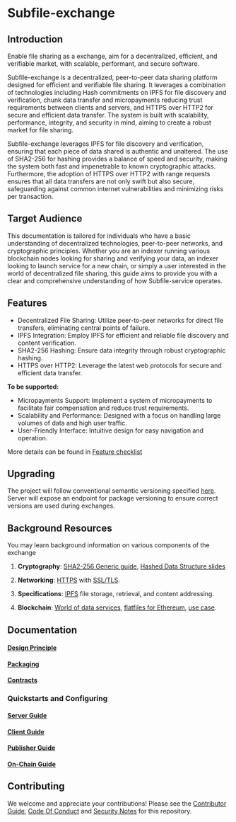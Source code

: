 # Subfile-exchange

## Introduction 
Enable file sharing as a exchange, aim for a decentralized, efficient, and verifiable market, with scalable, performant, and secure software.

Subfile-exchange is a decentralized, peer-to-peer data sharing platform designed for efficient and verifiable file sharing. It leverages a combination of technologies including Hash commitments on IPFS for file discovery and verification, chunk data transfer and micropayments reducing trust requirements between clients and servers, and HTTPS over HTTP2 for secure and efficient data transfer. The system is built with scalability, performance, integrity, and security in mind, aiming to create a robust market for file sharing.


Subfile-exchange leverages IPFS for file discovery and verification, ensuring that each piece of data shared is authentic and unaltered. The use of SHA2-256 for hashing provides a balance of speed and security, making the system both fast and impenetrable to known cryptographic attacks. Furthermore, the adoption of HTTPS over HTTP2 with range requests ensures that all data transfers are not only swift but also secure, safeguarding against common internet vulnerabilities and minimizing risks per transaction.


## Target Audience

This documentation is tailored for individuals who have a basic understanding of decentralized technologies, peer-to-peer networks, and cryptographic principles. Whether you are an indexer running various blockchain nodes looking for sharing and verifying your data, an indexer looking to launch service for a new chain, or simply a user interested in the world of decentralized file sharing, this guide aims to provide you with a clear and comprehensive understanding of how Subfile-service operates.

## Features

- Decentralized File Sharing: Utilize peer-to-peer networks for direct file transfers, eliminating central points of failure.
- IPFS Integration: Employ IPFS for efficient and reliable file discovery and content verification.
- SHA2-256 Hashing: Ensure data integrity through robust cryptographic hashing.
- HTTPS over HTTP2: Leverage the latest web protocols for secure and efficient data transfer.

**To be supported:**
- Micropayments Support: Implement a system of micropayments to facilitate fair compensation and reduce trust requirements.
- Scalability and Performance: Designed with a focus on handling large volumes of data and high user traffic.
- User-Friendly Interface: Intuitive design for easy navigation and operation.

More details can be found in [Feature checklist](docs/feature_checklist.md)


## Upgrading

The project will follow conventional semantic versioning specified [here](https://semver.org/). Server will expose an endpoint for package versioning to ensure correct versions are used during exchanges. 

## Background Resources

You may learn background information on various components of the exchange

1. **Cryptography**: [SHA2-256 Generic guide](https://blog.boot.dev/cryptography/how-sha-2-works-step-by-step-sha-256/), [Hashed Data Structure slides](https://zoo.cs.yale.edu/classes/cs467/2020f/lectures/ln16.pdf)

2. **Networking**: [HTTPS](https://crypto.stanford.edu/cs142/lectures/http.html) with [SSL/TLS](https://cs249i.stanford.edu/lectures/Secure%20Internet%20Protocols.pdf).

3. **Specifications**: [IPFS](https://docs-ipfs-tech.ipns.dweb.link/) file storage, retrieval, and content addressing.

4. **Blockchain**: [World of data services](https://forum.thegraph.com/t/gip-0042-a-world-of-data-services/3761), [flatfiles for Ethereum](https://github.com/streamingfast/firehose-ethereum), [use case](https://eips.ethereum.org/EIPS/eip-4444).


## Documentation

#### [Design Principle](docs/architecture.md)

#### [Packaging](docs/subfile_manifest.md)

#### [Contracts](docs/contracts.md)

### Quickstarts and Configuring

#### [Server Guide](docs/server_guide.md)

#### [Client Guide](docs/client_guide.md)

#### [Publisher Guide](docs/publisher_guide.md)

#### [On-Chain Guide](docs/onchain_guide.md)

## Contributing

We welcome and appreciate your contributions! Please see the [Contributor Guide](/CONTRIBUTING.md), [Code Of Conduct](/CODE_OF_CONDUCT.md) and [Security Notes](/SECURITY.md) for this repository.

